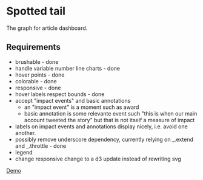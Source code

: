 Spotted tail
===

The graph for article dashboard.

## Requirements

* brushable - done
* handle variable number line charts - done
* hover points - done
* colorable - done
* responsive - done
* hover labels respect bounds - done
* accept "impact events" and basic annotations
	* an "impact event" is a moment such as award
	* basic annotation is some relevante event such "this is when our main account tweeted the story" but that is not itself a measure of impact
* labels on impact events and annotations display nicely, i.e. avoid one another.
* possibly remove underscore dependency, currently relying on _.extend and _.throttle - done
* legend
* change responsive change to a d3 update instead of rewriting svg

[Demo](https://newslynx.github.io/spotted-tail)